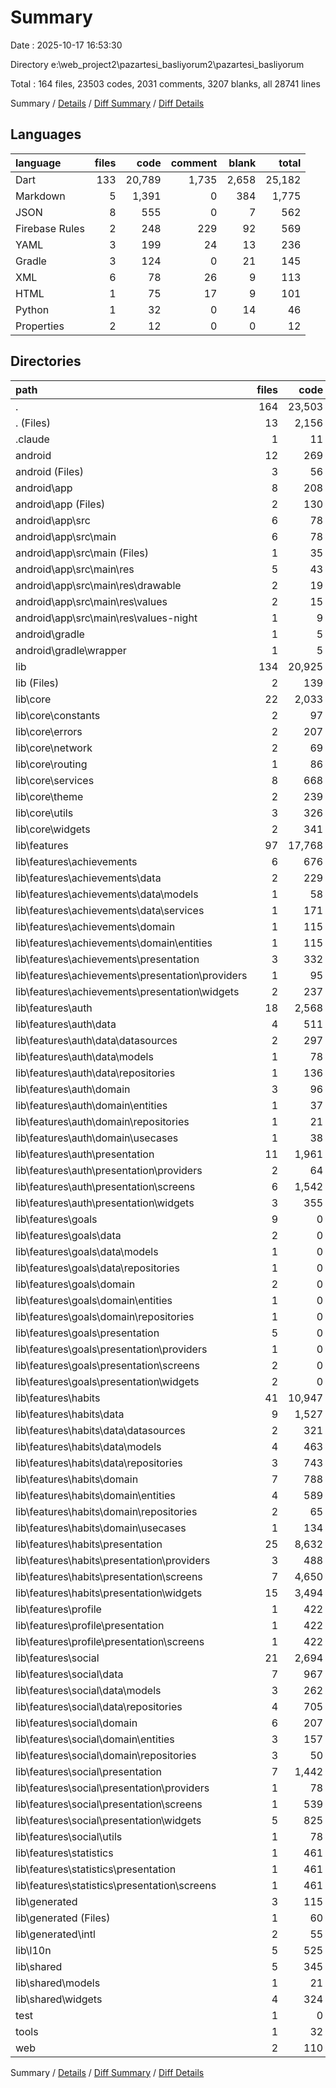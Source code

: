 # Summary

Date : 2025-10-17 16:53:30

Directory e:\\web_project2\\pazartesi_basliyorum2\\pazartesi_basliyorum

Total : 164 files,  23503 codes, 2031 comments, 3207 blanks, all 28741 lines

Summary / [Details](details.md) / [Diff Summary](diff.md) / [Diff Details](diff-details.md)

## Languages
| language | files | code | comment | blank | total |
| :--- | ---: | ---: | ---: | ---: | ---: |
| Dart | 133 | 20,789 | 1,735 | 2,658 | 25,182 |
| Markdown | 5 | 1,391 | 0 | 384 | 1,775 |
| JSON | 8 | 555 | 0 | 7 | 562 |
| Firebase Rules | 2 | 248 | 229 | 92 | 569 |
| YAML | 3 | 199 | 24 | 13 | 236 |
| Gradle | 3 | 124 | 0 | 21 | 145 |
| XML | 6 | 78 | 26 | 9 | 113 |
| HTML | 1 | 75 | 17 | 9 | 101 |
| Python | 1 | 32 | 0 | 14 | 46 |
| Properties | 2 | 12 | 0 | 0 | 12 |

## Directories
| path | files | code | comment | blank | total |
| :--- | ---: | ---: | ---: | ---: | ---: |
| . | 164 | 23,503 | 2,031 | 3,207 | 28,741 |
| . (Files) | 13 | 2,156 | 253 | 491 | 2,900 |
| .claude | 1 | 11 | 0 | 1 | 12 |
| android | 12 | 269 | 26 | 30 | 325 |
| android (Files) | 3 | 56 | 0 | 8 | 64 |
| android\\app | 8 | 208 | 26 | 22 | 256 |
| android\\app (Files) | 2 | 130 | 0 | 13 | 143 |
| android\\app\\src | 6 | 78 | 26 | 9 | 113 |
| android\\app\\src\\main | 6 | 78 | 26 | 9 | 113 |
| android\\app\\src\\main (Files) | 1 | 35 | 6 | 5 | 46 |
| android\\app\\src\\main\\res | 5 | 43 | 20 | 4 | 67 |
| android\\app\\src\\main\\res\\drawable | 2 | 19 | 2 | 2 | 23 |
| android\\app\\src\\main\\res\\values | 2 | 15 | 9 | 1 | 25 |
| android\\app\\src\\main\\res\\values-night | 1 | 9 | 9 | 1 | 19 |
| android\\gradle | 1 | 5 | 0 | 0 | 5 |
| android\\gradle\\wrapper | 1 | 5 | 0 | 0 | 5 |
| lib | 134 | 20,925 | 1,735 | 2,661 | 25,321 |
| lib (Files) | 2 | 139 | 12 | 25 | 176 |
| lib\\core | 22 | 2,033 | 297 | 421 | 2,751 |
| lib\\core\\constants | 2 | 97 | 19 | 18 | 134 |
| lib\\core\\errors | 2 | 207 | 101 | 72 | 380 |
| lib\\core\\network | 2 | 69 | 13 | 18 | 100 |
| lib\\core\\routing | 1 | 86 | 5 | 15 | 106 |
| lib\\core\\services | 8 | 668 | 61 | 154 | 883 |
| lib\\core\\theme | 2 | 239 | 26 | 32 | 297 |
| lib\\core\\utils | 3 | 326 | 68 | 78 | 472 |
| lib\\core\\widgets | 2 | 341 | 4 | 34 | 379 |
| lib\\features | 97 | 17,768 | 1,058 | 1,922 | 20,748 |
| lib\\features\\achievements | 6 | 676 | 38 | 84 | 798 |
| lib\\features\\achievements\\data | 2 | 229 | 19 | 33 | 281 |
| lib\\features\\achievements\\data\\models | 1 | 58 | 5 | 7 | 70 |
| lib\\features\\achievements\\data\\services | 1 | 171 | 14 | 26 | 211 |
| lib\\features\\achievements\\domain | 1 | 115 | 3 | 10 | 128 |
| lib\\features\\achievements\\domain\\entities | 1 | 115 | 3 | 10 | 128 |
| lib\\features\\achievements\\presentation | 3 | 332 | 16 | 41 | 389 |
| lib\\features\\achievements\\presentation\\providers | 1 | 95 | 9 | 16 | 120 |
| lib\\features\\achievements\\presentation\\widgets | 2 | 237 | 7 | 25 | 269 |
| lib\\features\\auth | 18 | 2,568 | 227 | 318 | 3,113 |
| lib\\features\\auth\\data | 4 | 511 | 69 | 80 | 660 |
| lib\\features\\auth\\data\\datasources | 2 | 297 | 57 | 60 | 414 |
| lib\\features\\auth\\data\\models | 1 | 78 | 9 | 8 | 95 |
| lib\\features\\auth\\data\\repositories | 1 | 136 | 3 | 12 | 151 |
| lib\\features\\auth\\domain | 3 | 96 | 28 | 25 | 149 |
| lib\\features\\auth\\domain\\entities | 1 | 37 | 3 | 5 | 45 |
| lib\\features\\auth\\domain\\repositories | 1 | 21 | 19 | 9 | 49 |
| lib\\features\\auth\\domain\\usecases | 1 | 38 | 6 | 11 | 55 |
| lib\\features\\auth\\presentation | 11 | 1,961 | 130 | 213 | 2,304 |
| lib\\features\\auth\\presentation\\providers | 2 | 64 | 28 | 18 | 110 |
| lib\\features\\auth\\presentation\\screens | 6 | 1,542 | 92 | 162 | 1,796 |
| lib\\features\\auth\\presentation\\widgets | 3 | 355 | 10 | 33 | 398 |
| lib\\features\\goals | 9 | 0 | 0 | 9 | 9 |
| lib\\features\\goals\\data | 2 | 0 | 0 | 2 | 2 |
| lib\\features\\goals\\data\\models | 1 | 0 | 0 | 1 | 1 |
| lib\\features\\goals\\data\\repositories | 1 | 0 | 0 | 1 | 1 |
| lib\\features\\goals\\domain | 2 | 0 | 0 | 2 | 2 |
| lib\\features\\goals\\domain\\entities | 1 | 0 | 0 | 1 | 1 |
| lib\\features\\goals\\domain\\repositories | 1 | 0 | 0 | 1 | 1 |
| lib\\features\\goals\\presentation | 5 | 0 | 0 | 5 | 5 |
| lib\\features\\goals\\presentation\\providers | 1 | 0 | 0 | 1 | 1 |
| lib\\features\\goals\\presentation\\screens | 2 | 0 | 0 | 2 | 2 |
| lib\\features\\goals\\presentation\\widgets | 2 | 0 | 0 | 2 | 2 |
| lib\\features\\habits | 41 | 10,947 | 612 | 1,095 | 12,654 |
| lib\\features\\habits\\data | 9 | 1,527 | 117 | 227 | 1,871 |
| lib\\features\\habits\\data\\datasources | 2 | 321 | 40 | 64 | 425 |
| lib\\features\\habits\\data\\models | 4 | 463 | 23 | 32 | 518 |
| lib\\features\\habits\\data\\repositories | 3 | 743 | 54 | 131 | 928 |
| lib\\features\\habits\\domain | 7 | 788 | 124 | 131 | 1,043 |
| lib\\features\\habits\\domain\\entities | 4 | 589 | 47 | 56 | 692 |
| lib\\features\\habits\\domain\\repositories | 2 | 65 | 49 | 38 | 152 |
| lib\\features\\habits\\domain\\usecases | 1 | 134 | 28 | 37 | 199 |
| lib\\features\\habits\\presentation | 25 | 8,632 | 371 | 737 | 9,740 |
| lib\\features\\habits\\presentation\\providers | 3 | 488 | 71 | 99 | 658 |
| lib\\features\\habits\\presentation\\screens | 7 | 4,650 | 179 | 380 | 5,209 |
| lib\\features\\habits\\presentation\\widgets | 15 | 3,494 | 121 | 258 | 3,873 |
| lib\\features\\profile | 1 | 422 | 14 | 24 | 460 |
| lib\\features\\profile\\presentation | 1 | 422 | 14 | 24 | 460 |
| lib\\features\\profile\\presentation\\screens | 1 | 422 | 14 | 24 | 460 |
| lib\\features\\social | 21 | 2,694 | 159 | 361 | 3,214 |
| lib\\features\\social\\data | 7 | 967 | 69 | 162 | 1,198 |
| lib\\features\\social\\data\\models | 3 | 262 | 12 | 22 | 296 |
| lib\\features\\social\\data\\repositories | 4 | 705 | 57 | 140 | 902 |
| lib\\features\\social\\domain | 6 | 207 | 26 | 32 | 265 |
| lib\\features\\social\\domain\\entities | 3 | 157 | 4 | 9 | 170 |
| lib\\features\\social\\domain\\repositories | 3 | 50 | 22 | 23 | 95 |
| lib\\features\\social\\presentation | 7 | 1,442 | 47 | 153 | 1,642 |
| lib\\features\\social\\presentation\\providers | 1 | 78 | 25 | 29 | 132 |
| lib\\features\\social\\presentation\\screens | 1 | 539 | 5 | 48 | 592 |
| lib\\features\\social\\presentation\\widgets | 5 | 825 | 17 | 76 | 918 |
| lib\\features\\social\\utils | 1 | 78 | 17 | 14 | 109 |
| lib\\features\\statistics | 1 | 461 | 8 | 31 | 500 |
| lib\\features\\statistics\\presentation | 1 | 461 | 8 | 31 | 500 |
| lib\\features\\statistics\\presentation\\screens | 1 | 461 | 8 | 31 | 500 |
| lib\\generated | 3 | 115 | 28 | 32 | 175 |
| lib\\generated (Files) | 1 | 60 | 8 | 15 | 83 |
| lib\\generated\\intl | 2 | 55 | 20 | 17 | 92 |
| lib\\l10n | 5 | 525 | 330 | 221 | 1,076 |
| lib\\shared | 5 | 345 | 10 | 40 | 395 |
| lib\\shared\\models | 1 | 21 | 4 | 10 | 35 |
| lib\\shared\\widgets | 4 | 324 | 6 | 30 | 360 |
| test | 1 | 0 | 0 | 1 | 1 |
| tools | 1 | 32 | 0 | 14 | 46 |
| web | 2 | 110 | 17 | 9 | 136 |

Summary / [Details](details.md) / [Diff Summary](diff.md) / [Diff Details](diff-details.md)